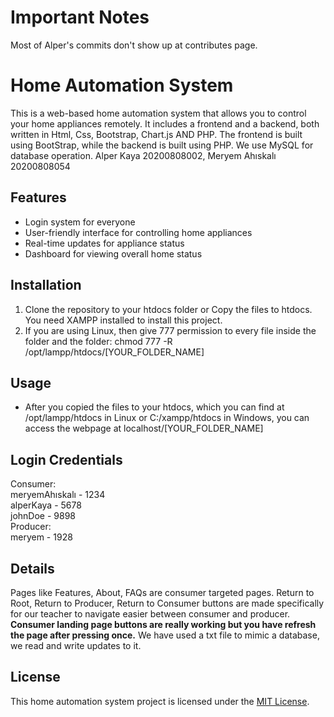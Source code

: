 # Important Notes

Most of Alper's commits don't show up at contributes page.

# Home Automation System

This is a web-based home automation system that allows you to control your home appliances remotely. It includes a frontend and a backend, both written in Html, Css, Bootstrap, Chart.js AND PHP. The frontend is built using BootStrap, while the backend is built using PHP. We use MySQL for database operation. Alper Kaya 20200808002, Meryem Ahıskalı 20200808054<br>

## Features

- Login system for everyone
- User-friendly interface for controlling home appliances
- Real-time updates for appliance status
- Dashboard for viewing overall home status

## Installation

1. Clone the repository to your htdocs folder or Copy the files to htdocs. You need XAMPP installed to install this project.
2. If you are using Linux, then give 777 permission to every file inside the folder and the folder: chmod 777 -R /opt/lampp/htdocs/[YOUR_FOLDER_NAME]

## Usage

- After you copied the files to your htdocs, which you can find at /opt/lampp/htdocs in Linux or C:/xampp/htdocs in Windows, you can access the webpage at localhost/[YOUR_FOLDER_NAME]

## Login Credentials

Consumer:<br>
meryemAhıskalı - 1234<br>
alperKaya - 5678<br>
johnDoe - 9898<br>
Producer:<br>
meryem - 1928<br>

## Details

Pages like Features, About, FAQs are consumer targeted pages.
Return to Root, Return to Producer, Return to Consumer buttons are made specifically for our teacher to navigate easier between consumer and producer.
**Consumer landing page buttons are really working but you have refresh the page after pressing once.**
We have used a txt file to mimic a database, we read and write updates to it.

## License

This home automation system project is licensed under the [MIT License](LICENSE).
